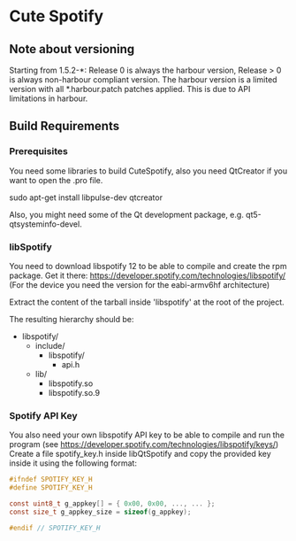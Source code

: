 # Cute Spotify
## Note about versioning
Starting from 1.5.2-*: Release 0 is always the harbour version, Release > 0 is always non-harbour compliant version.
The harbour version is a limited version with all *.harbour.patch patches applied. This is due to API limitations in harbour.

## Build Requirements
### Prerequisites
You need some libraries to build CuteSpotify, also you need QtCreator if you want to open the .pro file.

sudo apt-get install libpulse-dev qtcreator

Also, you might need some of the Qt development package, e.g. qt5-qtsysteminfo-devel.

### libSpotify
You need to download libspotify 12 to be able to compile and create the rpm package.
Get it there: https://developer.spotify.com/technologies/libspotify/
(For the device you need the version for the eabi-armv6hf architecture)


Extract the content of the tarball inside 'libspotify' at the root of the project.

The resulting hierarchy should be:
* libspotify/
  * include/
    * libspotify/
      * api.h
  * lib/
    * libspotify.so
    * libspotify.so.9

### Spotify API Key
You also need your own libspotify API key to be able to compile and run the program
(see https://developer.spotify.com/technologies/libspotify/keys/)
Create a file spotify_key.h inside libQtSpotify and copy the provided key inside it
using the following format:

```C
#ifndef SPOTIFY_KEY_H
#define SPOTIFY_KEY_H

const uint8_t g_appkey[] = { 0x00, 0x00, ..., ... };
const size_t g_appkey_size = sizeof(g_appkey);

#endif // SPOTIFY_KEY_H
```
